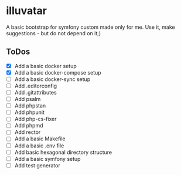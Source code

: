 # illuvatar

A basic bootstrap for symfony custom made only for me. Use it, make suggestions - but do not depend on it;)

## ToDos

- [x] Add a basic docker setup
- [x] Add a basic docker-compose setup
- [ ] Add a basic docker-sync setup
- [ ] Add .editorconfig
- [ ] Add .gitattributes
- [ ] Add psalm 
- [ ] Add phpstan
- [ ] Add phpunit
- [ ] Add php-cs-fixer
- [ ] Add phpmd
- [ ] Add rector
- [ ] Add a basic Makefile
- [ ] Add a basic .env file
- [ ] Add basic hexagonal directory structure
- [ ] Add a basic symfony setup
- [ ] Add test generator